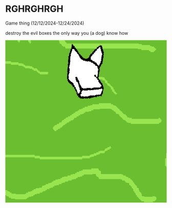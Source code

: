 # RGHRGHRGH

Game thing (12/12/2024-12/24/2024)

destroy the evil boxes the only way you (a dog) know how

![Gif of the game RGHRGHRGH](/media/image_1.gif)
